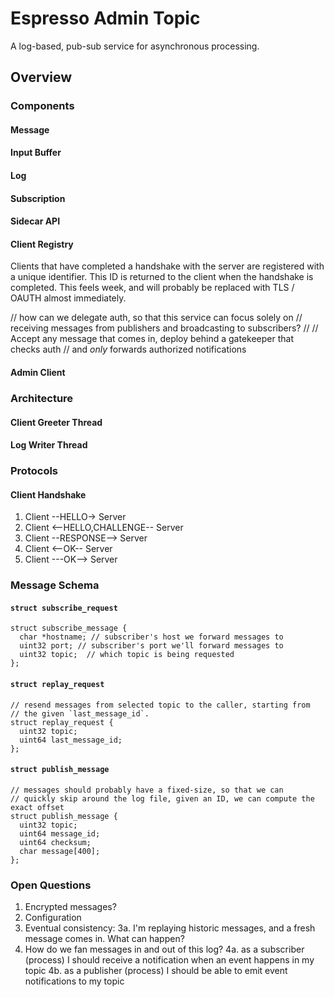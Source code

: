 # Espresso Admin Topic
A log-based, pub-sub service for asynchronous processing.

## Overview

### Components

#### Message

#### Input Buffer

#### Log

#### Subscription

#### Sidecar API

#### Client Registry
Clients that have completed a handshake with the server are registered with a
unique identifier. This ID is returned to the client when the handshake is
completed. This feels week, and will probably be replaced with TLS / OAUTH
almost immediately.

// how can we delegate auth, so that this service can focus solely on
// receiving messages from publishers and broadcasting to subscribers?
//
// Accept any message that comes in, deploy behind a gatekeeper that checks auth
// and _only_ forwards authorized notifications

#### Admin Client

### Architecture

#### Client Greeter Thread

#### Log Writer Thread

### Protocols

#### Client Handshake

1. Client       --HELLO->      Server
2. Client <--HELLO,CHALLENGE-- Server
3. Client      --RESPONSE-->   Server
4. Client         <--OK--      Server
5. Client         ---OK-->     Server


### Message Schema

#### `struct subscribe_request`
```
struct subscribe_message {
  char *hostname; // subscriber's host we forward messages to
  uint32 port; // subscriber's port we'll forward messages to
  uint32 topic;  // which topic is being requested
};
```

#### `struct replay_request`
```
// resend messages from selected topic to the caller, starting from
// the given `last_message_id`.
struct replay_request {
  uint32 topic;
  uint64 last_message_id;
};
```

#### `struct publish_message`
```
// messages should probably have a fixed-size, so that we can
// quickly skip around the log file, given an ID, we can compute the exact offset
struct publish_message {
  uint32 topic;
  uint64 message_id;
  uint64 checksum;
  char message[400];
};
```
### Open Questions
1. Encrypted messages?
2. Configuration
3. Eventual consistency:
3a. I'm replaying historic messages, and a fresh message comes in. What can happen?
4. How do we fan messages in and out of this log?
4a. as a subscriber (process) I should receive a notification when an event happens in my topic
4b. as a publisher (process) I should be able to emit event notifications to my topic
